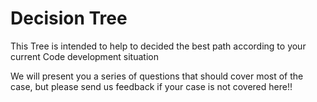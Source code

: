 # Decision Tree

This Tree is intended to help to decided the best path according to your current Code development situation

We will present you a series of questions that should cover most of the case, but please send us feedback if your case is not covered here!!
